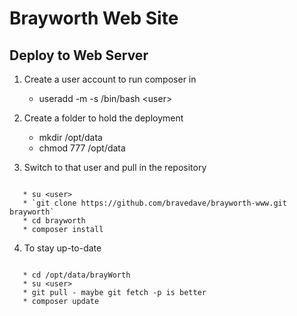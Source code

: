 # Brayworth Web Site

## Deploy to Web Server
1. Create a user account to run composer in
   * useradd -m -s /bin/bash &lt;user&gt;

1. Create a folder to hold the deployment
   * mkdir /opt/data
   * chmod 777 /opt/data

1. Switch to that user and pull in the repository
<pre><code>
   * su &lt;user&gt;
   * `git clone https://github.com/bravedave/brayworth-www.git brayworth`
   * cd brayworth
   * composer install
</code></pre>

4. To stay up-to-date
<pre><code>
   * cd /opt/data/brayWorth
   * su &lt;user&gt;
   * git pull - maybe git fetch -p is better
   * composer update
</code></pre>
